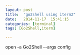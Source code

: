 ```yaml
---
layout: post
title:  "go2shell using iterm2"
date:   2014-11-17	15:41:15
categories: [terminal]
tags: [Go2Shell,iterm]

---
```



open -a Go2Shell --args config